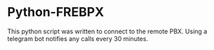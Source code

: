 # Python-FREBPX
This python script was written to connect to the remote PBX.
Using a telegram bot notifies any calls every 30 minutes.
